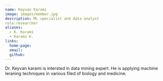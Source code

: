 ```yaml
---
name: Keyvan Karami
image: images/member.jpg
description: ML specialist and data analyst
role:researcher
aliases:
  - K. Karami
  - Karami K.
links:
  home-page: 
  email: 
  github: 
---
```


Dr. Keyvan karami is intersted in data mining expert. He is applying machine leraning techniques in various filed of biology and medicine. 
